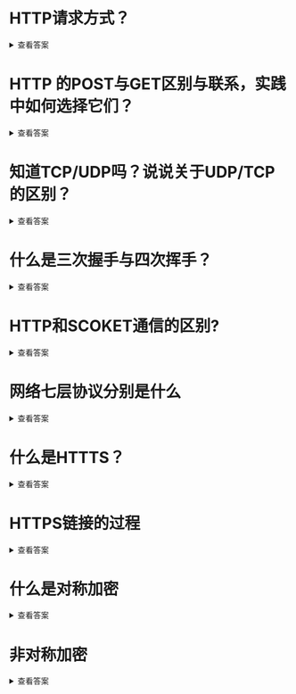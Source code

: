 # HTTP请求方式？
<details>
<summary>查看答案</summary>
  
HTTP请求方式有下面几种
- GET 用于查询资源
- POST 用于创建资源
- PUT 用于修改资源
- DELETE 用于删除资源
- HEAD 测试服务器性能
- CONNECT SSL通信
- OPTIONS 测试服务器性能
- TRACE 测试链接
</details>

# HTTP 的POST与GET区别与联系，实践中如何选择它们？
<details>
<summary>查看答案</summary>
  
- POST
> 提交参数加密 默认最大支持2M文件传输(服务器配置) 通常创建 修改 删除资源用POST请求
- GET
> 提交参数可见 最大支持参数1024K大小。支持缓存，所以平时可以来做CND加速。
</details>

# 知道TCP/UDP吗？说说关于UDP/TCP的区别？
<details>
<summary>查看答案</summary>
  
- TCP
> TCP是面向传输流 传输可靠 不丢包。没有传输大小限制，支持一对一，需要三次握手链接。
- UDP
> 面向字节流 传输不可靠 容易丢包。传输大小限制64K,支持一对一，一对一，多对多，不需要握手就可以链接。
</details>

# 什么是三次握手与四次挥手？
<details>
<summary>查看答案</summary>

为了回答这个问题，我们先距离一下。我们通常打电话也会有这样的过程，假设A和B进行打电话。假设必要A代表客户端，B代表后端。
A先问一下B你能听见我说话不，现在A完全不知道自己手机挺到和说话是否正常。B听到之后回复一句，我听到了，你能挺到我说话不。这个时候B确认A说话是正常的，并且自己接受是正常的。A听到之后回复我可以听见，我有事情问你。A听到B的回答确认自己说话正常，并且接受正常。B收到A的回应确认A接受正常，和自己发送正常。
- 第一次握手
> A:你能听见我说话不
- 第二次握手
> B:我听见了，你能听见我说话不
- 第三次握手
> A:听得见，电话没有问题

下面是确认流程状态
- 第一次握手
 - 客户端 收⚫️ 发⚫️
 - 后端 收✅ 发⚫️
- 第二次握手
  - 客户端 收✅ 发✅
  - 后端 收✅ 发⚫️
- 第三次握手
  - 客户端 收✅ 发✅
  - 后端 收✅ 发✅
  
四次挥手是流程这样的，我们假设还是A和B打电话，准备要结束。A告诉B，我说完这一句就挂掉了，B收到之后告诉A我已经收到。之后发送B最后的回答。A收到B的回答之后告诉B，内容已经收到我挂了。
四次挥手过程
- 第一次挥手
> A:太晚了，注意休息，准备挂了
- 第二次挥手
> B: 好，是太晚了
- 第三次挥手
> B:明天我再给你打电话 挂了吧
- 第四次挥手
> A:明天打 挂了
</details>

# HTTP和SCOKET通信的区别?
<details>
<summary>查看答案</summary>
 
`HTTP`是有客户端发起，链接之后就会关系，服务器不能主动给客户端发送消息。`Scoket`是基于长连接，链接之后不会断开。客户端可以主动发消息给服务器，服务器也可以主动发消息给客户端。
</details>

# 网络七层协议分别是什么
<details>
<summary>查看答案</summary>

从下到上，分别是物理层，数据链路层，网络层，传输层，会话层，表示层，应用层。
</details>

# 什么是HTTTS？
<details>
<summary>查看答案</summary>
  
`HTTPS`是安全的`HTTP`链接，`HTTPS`就是在`HTTP`加入了`SSL`层。
</details>

# HTTPS链接的过程
<details>
<summary>查看答案</summary>

- 客户端发起请求到服务器
- 服务器返回证书给客户端
- 客户端根据根证书对服务器返回的证书进行验证
- 客户端根据对称密钥根据服务器证书加密返给服务器
- 服务器使用私钥对客户端的密钥解密
- 双方使用密钥进行加密传输
</details>

# 什么是对称加密
<details>
  <summary>查看答案</summary>
  
  对称加密就是加密和解密都使用同样的密钥，常用的`AES`,`DES`,`3DES`。
</details>

# 非对称加密
<details>
<summary>查看答案</summary>
  
非对称加密是有一堆密钥 公钥 私钥组成，私钥只能一方掌管。常用的比如`RSA`。
</details>
